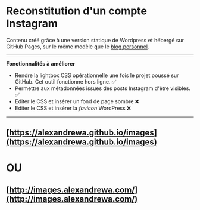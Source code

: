 # Reconstitution d'un compte Instagram

Contenu créé grâce à une version statique de Wordpress et hébergé sur GitHub Pages, sur le même modèle que le [blog personnel](https://alexandrewa.github.io/blog/).

****

**Fonctionnalités à améliorer**

* Rendre la lightbox CSS opérationnelle une fois le projet poussé sur GitHub. Cet outil fonctionne hors ligne. ✅
* Permettre aux métadonnées issues des posts Instagram d'être visibles. ✅
* Editer le CSS et insérer un fond de page sombre ❌
* Editer le CSS et insérer la *favicon* WordPress ❌

****

## [https://alexandrewa.github.io/images](https://alexandrewa.github.io/images)

# OU

## [http://images.alexandrewa.com/](http://images.alexandrewa.com/)
